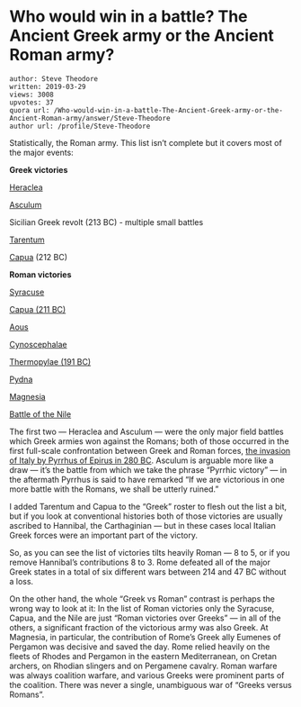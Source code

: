 # Who would win in a battle? The Ancient Greek army or the Ancient Roman army?

	author: Steve Theodore
	written: 2019-03-29
	views: 3008
	upvotes: 37
	quora url: /Who-would-win-in-a-battle-The-Ancient-Greek-army-or-the-Ancient-Roman-army/answer/Steve-Theodore
	author url: /profile/Steve-Theodore


Statistically, the Roman army. This list isn’t complete but it covers most of the major events:

__Greek victories__ 

[Heraclea](https://en.wikipedia.org/wiki/Battle_of_Heraclea)

[Asculum](https://en.wikipedia.org/wiki/Battle_of_Asculum)

Sicilian Greek revolt (213 BC) - multiple small battles

[Tarentum](https://en.wikipedia.org/wiki/Battle_of_Tarentum_(212_BC))

[Capua](https://en.wikipedia.org/wiki/Battle_of_Capua) (212 BC)

__Roman victories__ 

[Syracuse](https://en.wikipedia.org/wiki/Siege_of_Syracuse_(213%E2%80%93212_BC))

[Capua (211 BC)](https://en.wikipedia.org/wiki/Siege_of_Capua_(211_BC))

[Aous](https://en.wikipedia.org/wiki/Battle_of_the_Aous_(198_BC))

[Cynoscephalae](https://en.wikipedia.org/wiki/Battle_of_Cynoscephalae)

[Thermopylae (191 BC)](https://en.wikipedia.org/wiki/Battle_of_Thermopylae_(191_BC))

[Pydna](https://en.wikipedia.org/wiki/Battle_of_Pydna)

[Magnesia](https://en.wikipedia.org/wiki/Battle_of_Magnesia)

[Battle of the Nile](https://en.wikipedia.org/wiki/Battle_of_the_Nile_(47_BC))

The first two — Heraclea and Asculum — were the only major field battles which Greek armies won against the Romans; both of those occurred in the first full-scale confrontation between Greek and Roman forces, [the invasion of Italy by Pyrrhus of Epirus in 280 BC](https://en.wikipedia.org/wiki/Pyrrhic_War). Asculum is arguable more like a draw — it’s the battle from which we take the phrase “Pyrrhic victory” — in the aftermath Pyrrhus is said to have remarked “If we are victorious in one more battle with the Romans, we shall be utterly ruined.”

I added Tarentum and Capua to the “Greek” roster to flesh out the list a bit, but if you look at conventional histories both of those victories are usually ascribed to Hannibal, the Carthaginian — but in these cases local Italian Greek forces were an important part of the victory.

So, as you can see the list of victories tilts heavily Roman — 8 to 5, or if you remove Hannibal’s contributions 8 to 3. Rome defeated all of the major Greek states in a total of six different wars between 214 and 47 BC without a loss.

On the other hand, the whole “Greek vs Roman” contrast is perhaps the wrong way to look at it: In the list of Roman victories only the Syracuse, Capua, and the Nile are just “Roman victories over Greeks” — in all of the others, a significant fraction of the victorious army was also Greek. At Magnesia, in particular, the contribution of Rome’s Greek ally Eumenes of Pergamon was decisive and saved the day. Rome relied heavily on the fleets of Rhodes and Pergamon in the eastern Mediterranean, on Cretan archers, on Rhodian slingers and on Pergamene cavalry. Roman warfare was always coalition warfare, and various Greeks were prominent parts of the coalition. There was never a single, unambiguous war of “Greeks versus Romans”.

